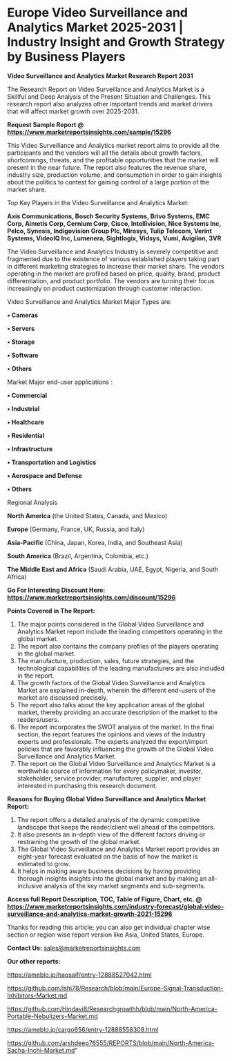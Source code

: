# Europe Video Surveillance and Analytics Market 2025-2031 | Industry Insight and Growth Strategy by Business Players

<strong>Video Surveillance and Analytics Market Research Report 2031</strong>

The Research Report on Video Surveillance and Analytics Market is a Skillful and Deep Analysis of the Present Situation and Challenges. This research report also analyzes other important trends and market drivers that will affect market growth over 2025-2031.

<strong>Request Sample Report @ <a href=https://www.marketreportsinsights.com/sample/15296>https://www.marketreportsinsights.com/sample/15296</a></strong>

This Video Surveillance and Analytics market report aims to provide all the participants and the vendors will all the details about growth factors, shortcomings, threats, and the profitable opportunities that the market will present in the near future. The report also features the revenue share, industry size, production volume, and consumption in order to gain insights about the politics to contest for gaining control of a large portion of the market share.

Top Key Players in the Video Surveillance and Analytics Market:

<strong>Axis Communications, Bosch Security Systems, Brivo Systems, EMC Corp, Aimetis Corp, Cernium Corp, Cisco, Intellivision, Nice Systems Inc, Pelco, Synesis, Indigovision Group Plc, Mirasys, Tulip Telecom, Verint Systems, VideoIQ Inc, Lumenera, Sightlogix, Vidsys, Vumi, Avigilon, 3VR</strong>

The Video Surveillance and Analytics Industry is severely competitive and fragmented due to the existence of various established players taking part in different marketing strategies to increase their market share. The vendors operating in the market are profiled based on price, quality, brand, product differentiation, and product portfolio. The vendors are turning their focus increasingly on product customization through customer interaction.

Video Surveillance and Analytics Market Major Types are:

<strong>• Cameras

• Servers

• Storage

• Software

• Others</strong>

Market Major end-user applications :

<strong>• Commercial

• Industrial

• Healthcare

• Residential

• Infrastructure

• Transportation and Logistics

• Aerospace and Defense

• Others</strong>

Regional Analysis

</u><strong><b>North America</b></strong> (the United States, Canada, and Mexico)

<strong><b>Europe </b></strong>(Germany, France, UK, Russia, and Italy)

<strong><b>Asia-Pacific</b></strong> (China, Japan, Korea, India, and Southeast Asia)

<strong><b>South America</b></strong> (Brazil, Argentina, Colombia, etc.)

<strong><b>The Middle East and Africa</b></strong> (Saudi Arabia, UAE, Egypt, Nigeria, and South Africa)

<strong>Go For Interesting Discount Here: <a href=https://www.marketreportsinsights.com/discount/15296>https://www.marketreportsinsights.com/discount/15296</a></strong>

<strong>Points Covered in The Report:</strong>
<ol>
  <li>The major points considered in the Global Video Surveillance and Analytics Market report include the leading competitors operating in the global market.</li>
  <li>The report also contains the company profiles of the players operating in the global market.</li>
  <li>The manufacture, production, sales, future strategies, and the technological capabilities of the leading manufacturers are also included in the report.</li>
  <li>The growth factors of the Global Video Surveillance and Analytics Market are explained in-depth, wherein the different end-users of the market are discussed precisely.</li>
  <li>The report also talks about the key application areas of the global market, thereby providing an accurate description of the market to the readers/users.</li>
  <li>The report incorporates the SWOT analysis of the market. In the final section, the report features the opinions and views of the industry experts and professionals. The experts analyzed the export/import policies that are favorably influencing the growth of the Global Video Surveillance and Analytics Market.</li>
  <li>The report on the Global Video Surveillance and Analytics Market is a worthwhile source of information for every policymaker, investor, stakeholder, service provider, manufacturer, supplier, and player interested in purchasing this research document.</li>
</ol>
<strong>Reasons for Buying Global Video Surveillance and Analytics Market Report:</strong>

<ol>
  <li>The report offers a detailed analysis of the dynamic competitive landscape that keeps the reader/client well ahead of the competitors.</li>
  <li>It also presents an in-depth view of the different factors driving or restraining the growth of the global market.</li>
  <li>The Global Video Surveillance and Analytics Market report provides an eight-year forecast evaluated on the basis of how the market is estimated to grow.</li>
  <li>It helps in making aware business decisions by having providing thorough insights insights into the global market and by making an all-inclusive analysis of the key market segments and sub-segments.</li>
</ol>
<strong>Access full Report Description, TOC, Table of Figure, Chart, etc. @ <a href=https://www.marketreportsinsights.com/industry-forecast/global-video-surveillance-and-analytics-market-growth-2021-15296>https://www.marketreportsinsights.com/industry-forecast/global-video-surveillance-and-analytics-market-growth-2021-15296</a></strong>


Thanks for reading this article; you can also get individual chapter wise section or region wise report version like Asia, United States, Europe.

<strong>Contact Us:</strong>
sales@marketreportsinsights.com

<strong>Our other reports:</strong>

<a href=https://ameblo.jp/haqsaif/entry-12888527042.html>https://ameblo.jp/haqsaif/entry-12888527042.html</a>

<a href=https://github.com/Ishi78/Research/blob/main/Europe-Signal-Transduction-Inhibitors-Market.md>https://github.com/Ishi78/Research/blob/main/Europe-Signal-Transduction-Inhibitors-Market.md</a>

<a href=https://github.com/Hindavi8/Researchgrowthh/blob/main/North-America-Portable-Nebulizers-Market.md>https://github.com/Hindavi8/Researchgrowthh/blob/main/North-America-Portable-Nebulizers-Market.md</a>

<a href=https://ameblo.jp/cargo656/entry-12888558308.html>https://ameblo.jp/cargo656/entry-12888558308.html</a>

<a href=https://github.com/arshdeep76555/REPORTS/blob/main/North-America-Sacha-Inchi-Market.md>https://github.com/arshdeep76555/REPORTS/blob/main/North-America-Sacha-Inchi-Market.md</a>"
